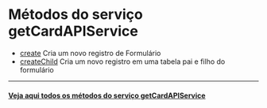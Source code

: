 # Métodos do serviço getCardAPIService

- [create](create/README.md)
  Cria um novo registro de Formulário
- [createChild](createchild/README.md) Cria um novo registro em uma tabela pai e filho do formulário

---

#### [Veja aqui todos os métodos do serviço getCardAPIService](https://api.fluig.com/old/sdk/com/fluig/sdk/service/CardAPIService.html)
